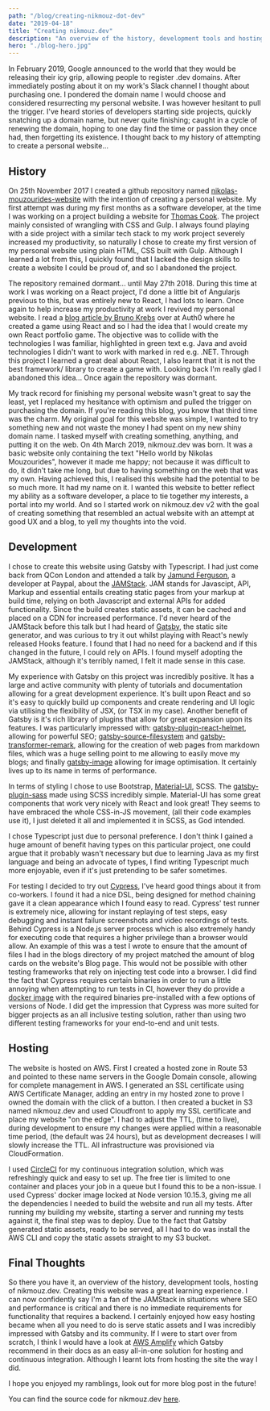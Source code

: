 ```yaml
---
path: "/blog/creating-nikmouz-dot-dev"
date: "2019-04-18"
title: "Creating nikmouz.dev"
description: "An overview of the history, development tools and hosting of nikmouz.dev"
hero: "./blog-hero.jpg"
---
```

In February 2019, Google announced to the world that they would be releasing their icy grip, allowing people to register .dev domains.
After immediately posting about it on my work's Slack channel I thought about purchasing one.
I pondered the domain name I would choose and considered resurrecting my personal website.
I was however hesitant to pull the trigger. I've heard stories of developers starting side projects, quickly snatching up a domain name, but never quite finishing;
caught in a cycle of renewing the domain, hoping to one day find the time or passion they once had, then forgetting its existence.
I thought back to my history of attempting to create a personal website...

## History
On 25th November 2017 I created a github repository named [nikolas-mouzourides-website](https://github.com/Mouzourides/nikolas-mouzourides-website) with the intention of creating a personal website.
My first attempt was during my first months as a software developer, at the time I was working on a project building a website for [Thomas Cook](https://www.blackpepper.co.uk/projects/thomas-cook-money).
The project mainly consisted of wrangling with CSS and Gulp. I always found playing with a side project with a similar tech stack to my work project
severely increased my productivity, so naturally I chose to create my first version of my personal website using plain HTML, CSS built with Gulp. 
Although I learned a lot from this, I quickly found that I lacked the design skills to create a website I could be proud of, and so I abandoned the project.

The repository remained dormant... until May 27th 2018. During this time at work I was working on a React project, I'd done a little bit of Angularjs previous to this,
but was entirely new to React, I had lots to learn. Once again to help increase my productivity at work I revived my personal website.
I read a [blog article by Bruno Krebs](https://auth0.com/blog/developing-games-with-react-redux-and-svg-part-1/) over at Auth0 where he created a game
using React and so I had the idea that I would create my own React portfolio game. The objective was to collide with the technologies I was familiar,
highlighted in green text e.g. Java and avoid technologies I didn't want to work with marked in red e.g. .NET.
Through this project I learned a great deal about React, I also learnt that it is not the best framework/ library to create a game with.
Looking back I'm really glad I abandoned this idea... Once again the repository was dormant.

My track record for finishing my personal website wasn't great to say the least, yet I replaced my hesitance with optimism and pulled the trigger on purchasing the domain.
If you're reading this blog, you know that third time was the charm. My original goal for this website was simple, I wanted to try something new
and not waste the money I had spent on my new shiny domain name. I tasked myself with creating something, anything, and putting it on the web.
On 4th March 2019, nikmouz.dev was born. It was a basic website only containing the text "Hello world by Nikolas Mouzourides", however it made me happy; not because it was difficult to do, it didn't take me long,
but due to having something on the web that was my own. Having achieved this, I realised this website had the potential to be so much more.
It had my name on it. I wanted this website to better reflect my ability as a software developer, a place to tie together my interests,
a portal into my world. And so I started work on nikmouz.dev v2 with the goal of creating something that resembled an actual website
with an attempt at good UX and a blog, to yell my thoughts into the void.

## Development
I chose to create this website using Gatsby with Typescript. I had just come back from QCon London and attended a talk by [Jamund Ferguson](https://qconlondon.com/london2019/speakers/jamund-ferguson), a
developer at Paypal, about the [JAMStack](https://qconlondon.com/london2019/presentation/bringing-jamstack-enterprise).
JAM stands for Javascipt, API, Markup and essential entails creating static pages from your markup at build time, relying on both Javascript and external APIs for added functionality.
Since the build creates static assets, it can be cached and placed on a CDN for increased performance.
I'd never heard of the JAMStack before this talk but I had heard of [Gatsby](https://www.gatsbyjs.org/),
the static site generator, and was curious to try it out whilst playing with React's newly released Hooks feature. 
I found that I had no need for a backend and if this changed in the future, I could rely on APIs. I found myself adopting the JAMStack,
although it's terribly named, I felt it made sense in this case.

My experience with Gatsby on this project was incredibly positive. It has a large and active community with plenty of tutorials and documentation allowing for a great
development experience. It's built upon React and so it's easy to quickly build up components and create rendering and UI logic via utilising the flexibility of JSX,
(or TSX in my case). Another benefit of Gatsby is it's rich library of plugins that allow for great expansion upon its features. I was particularly impressed with:
[gatsby-plugin-react-helmet](https://www.gatsbyjs.org/packages/gatsby-plugin-react-helmet/), allowing for powerful SEO;
[gatsby-source-filesystem](https://www.gatsbyjs.org/packages/gatsby-source-filesystem/) and [gatsby-transformer-remark](https://www.gatsbyjs.org/packages/gatsby-transformer-remark/),
allowing for the creation of web pages from markdown files, which was a huge selling point to me allowing to easily move my blogs;
and finally [gatsby-image](https://www.gatsbyjs.org/packages/gatsby-image/) allowing for image optimisation. It certainly lives up to its name in terms of performance.

In terms of styling I chose to use Bootstrap, [Material-UI](https://material-ui.com/), SCSS. The [gatsby-plugin-sass](https://www.gatsbyjs.org/packages/gatsby-plugin-sass/) made using SCSS incredibly simple.
Material-UI has some great components that work very nicely with React and look great!
They seems to have embraced the whole CSS-in-JS movement, (all their code examples use it), I just deleted it all and implemented it in SCSS,
as God intended.

I chose Typescript just due to personal preference. I don't think I gained a huge amount of benefit having types on this particular project,
one could argue that it probably wasn't necessary but due to learning Java as my first language and being an advocate of types,
I find writing Typescript much more enjoyable, even if it's just pretending to be safer sometimes.

For testing I decided to try out [Cypress](https://www.cypress.io/), I've heard good things about it from co-workers. I found it had a nice DSL, being designed 
for method chaining gave it a clean appearance which I found easy to read. Cypress' test runner is extremely nice,
allowing for instant replaying of test steps, easy debugging and instant failure screenshots and video recordings of tests.
Behind Cypress is a Node.js server process which is also extremely handy for executing code that requires a higher privilege than a browser would allow.
An example of this was a test I wrote to ensure that the amount of files I had in the blogs directory of my project matched the amount of blog cards on 
the website's Blog page. This would not be possible with other testing frameworks that rely on injecting test code into a browser. I did find the fact
that Cypress requires certain binaries in order to run a little annoying when attempting to run tests in CI, however they do provide a
[docker image](https://hub.docker.com/r/cypress/base) with the required binaries pre-installed with a few options of versions of Node.
I did get the impression that Cypress was more suited for bigger projects as an all inclusive testing solution,
rather than using two different testing frameworks for your end-to-end and unit tests.

## Hosting
The website is hosted on AWS. First I created a hosted zone in Route 53 and pointed to these name servers in the Google Domain console, allowing for complete
management in AWS. I generated an SSL certificate using AWS Certificate Manager, adding an entry in my hosted zone to prove I owned the domain
with the click of a button. I then created a bucket in S3 named nikmouz.dev and used Cloudfront to apply my SSL certificate
and place my website "on the edge". I had to adjust the TTL, (time to live), during development to ensure my changes were applied within
a reasonable time period, (the default was 24 hours), but as development decreases I will slowly increase the TTL.
All infrastructure was provisioned via CloudFormation.

I used [CircleCI](https://circleci.com/) for my continuous integration solution, which was refreshingly quick and easy to set up. The free tier is limited to one container and places your job
in a queue but I found this to be a non-issue. I used Cypress' docker image locked at Node version 10.15.3, giving me all the dependencies I needed to build
the website and run all my tests. After running my building my website, starting a server and running my tests against it, the final step was to deploy.
Due to the fact that Gatsby generated static assets, ready to be served, all I had to do was install the AWS CLI 
and copy the static assets straight to my S3 bucket.

## Final Thoughts
So there you have it, an overview of the history, development tools, hosting of nikmouz.dev. Creating this website was a great learning
experience. I can now confidently say I'm a fan of the JAMStack in situations where SEO and performance is critical and there is no immediate
requirements for functionality that requires a backend.
I certainly enjoyed how easy hosting became when all you need to do is serve static assets and I was incredibly impressed with Gatsby and its community.
If I were to start over from scratch, I think I would have a look at
[AWS Amplify](https://aws-amplify.github.io/) which Gatsby recommend in their docs as an easy all-in-one solution for hosting and continuous integration.
Although I learnt lots from hosting the site the way I did.

I hope you enjoyed my ramblings, look out for more blog post in the future! 

You can find the source code for nikmouz.dev [here](https://github.com/Mouzourides/nikolas-mouzourides-website).